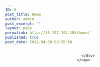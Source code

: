 ```yaml
---
ID: 6
post_title: Home
author: admin
post_excerpt: ""
layout: page
permalink: http://35.197.194.186/home/
published: true
post_date: 2018-04-08 08:35:50
---
```

<!DOCTYPE html>
<html>
<head>
	<title>Test</title>
	<link rel="stylesheet" type="text/css" href="style.css">
</head>
<body>

<header>
	<nav>
		<div class="main-wrapper">
		
		</div>
	</nav>
</header>

<section> 

</section>


</body>
</html>
